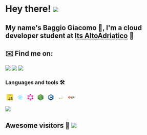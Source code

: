 # Hey there! <img src="https://media.giphy.com/media/hvRJCLFzcasrR4ia7z/giphy.gif" width="25px">
## My name's Baggio Giacomo 🥳, I'm a cloud developer student at [Its AltoAdriatico](https://www.tecnicosuperiorekennedy.it/) 🏫

## ✉️ Find me on:
<p style="align:center">
 <a href="https://BaggioGiacomo.github.io/" target="_blank" rel="noopener noreferrer"> <image src="https://user-images.githubusercontent.com/58849430/134695454-4e29caf4-4181-4c76-853f-8bcd24f79e33.png" </image></a>
 <a href="https://www.linkedin.com/in/giacomo-baggio-667122170/" target="_blank" rel="noopener noreferrer"> <img src="https://user-images.githubusercontent.com/58849430/134695544-928b3569-3f4e-45ed-a11f-2785f7efa4cd.png"></image></a>
 <a href="mailto:giacomobaggio13@gmail.com"> <image src="https://user-images.githubusercontent.com/58849430/134695221-8bf5770e-5e40-4e82-a59c-50312b32309d.png" </image></a>
</p>

### Languages and tools 🛠️
<p>
<img height="20" src="https://raw.githubusercontent.com/github/explore/80688e429a7d4ef2fca1e82350fe8e3517d3494d/topics/javascript/javascript.png" height="40" style="vertical-align:top; margin:4px">
<img height="20" src="https://raw.githubusercontent.com/github/explore/80688e429a7d4ef2fca1e82350fe8e3517d3494d/topics/react/react.png" height="40" style="vertical-align:top; margin:4px">
<img height="20" src="https://raw.githubusercontent.com/github/explore/5c058a388828bb5fde0bcafd4bc867b5bb3f26f3/topics/graphql/graphql.png" height="40" style="vertical-align:top; margin:4px">
<img height="20" src="https://raw.githubusercontent.com/github/explore/80688e429a7d4ef2fca1e82350fe8e3517d3494d/topics/nodejs/nodejs.png" height="40" style="vertical-align:top; margin:4px">
<img height="20" src="https://raw.githubusercontent.com/github/explore/80688e429a7d4ef2fca1e82350fe8e3517d3494d/topics/cpp/cpp.png" height="40" style="vertical-align:top; margin:4px">
<img height="20" src="https://raw.githubusercontent.com/github/explore/80688e429a7d4ef2fca1e82350fe8e3517d3494d/topics/mysql/mysql.png" height="40" style="vertical-align:top; margin:4px">
<img height="20" src="https://raw.githubusercontent.com/github/explore/80688e429a7d4ef2fca1e82350fe8e3517d3494d/topics/git/git.png" height="40" style="vertical-align:top; margin:4px">
</p>
<img height="137px" src="https://github-readme-stats.vercel.app/api?username=baggiogiacomo&count_private=true&include_all_commits=true&theme=dracula&border_radius=20"/>

## Awesome visitors 💝 ![](https://komarev.com/ghpvc/?username=BaggioGiacomo&label=Profile%20views&color=ce9927&style=flat)
